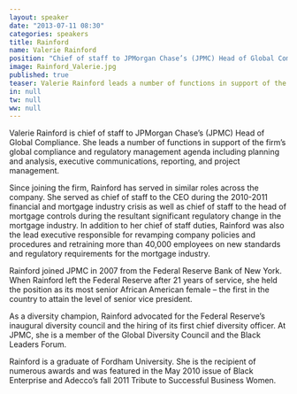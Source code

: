 ```yaml
---
layout: speaker
date: "2013-07-11 08:30"
categories: speakers
title: Rainford
name: Valerie Rainford
position: "Chief of staff to JPMorgan Chase’s (JPMC) Head of Global Compliance"
image: Rainford_Valerie.jpg
published: true
teaser: Valerie Rainford leads a number of functions in support of the firm’s global compliance and regulatory management agenda including planning and analysis, executive communications, reporting, and project management.
in: null
tw: null
ww: null
---
```

Valerie Rainford is chief of staff to JPMorgan Chase’s (JPMC) Head of Global Compliance. She leads a number of functions in support of the firm’s global compliance and regulatory management agenda including planning and analysis, executive communications, reporting, and project management.

Since joining the firm, Rainford has served in similar roles across the company. She served as chief of staff to the CEO during the 2010-2011 financial and mortgage industry crisis as well as chief of staff to the head of mortgage controls during the resultant significant regulatory change in the mortgage industry. In addition to her chief of staff duties, Rainford was also the lead executive responsible for revamping company policies and procedures and retraining more than 40,000 employees on new standards and regulatory requirements for the mortgage industry.

Rainford joined JPMC in 2007 from the Federal Reserve Bank of New York. When Rainford left the Federal Reserve after 21 years of service, she held the position as its most senior African American female – the first in the country to attain the level of senior vice president.

As a diversity champion, Rainford advocated for the Federal Reserve’s inaugural diversity council and the hiring of its first chief diversity officer. At JPMC, she is a member of the Global Diversity Council and the Black Leaders Forum.

Rainford is a graduate of Fordham University. She is the recipient of numerous awards and was featured in the May 2010 issue of Black Enterprise and Adecco’s fall 2011 Tribute to Successful Business Women. 

